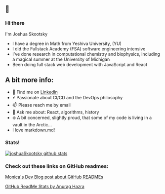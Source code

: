 ## 👋
### Hi there 

I'm Joshua Skootsky

* I have a degree in Math from Yeshiva University, (YU)
* I did the Fullstack Academy (FSA) software engineering intensive
* I've done research in computational chemistry and biophysics, including a magical summer at the University of Michigan
* Been doing full stack web development with JavaScript and React

## A bit more info: 

<!-- - 💼 Find me on <a href="https://www.linkedin.com/in/joshua-skootsky/">LinkedIn</a> -->
-  💼 Find me on [LinkedIn](https://www.linkedin.com/in/joshua-skootsky/ 'LinkedIn')
- ⚡ Passionate about CI/CD and the DevOps philosophy
- 📫 Please reach me by email
- 💬 Ask me about: React, algorithms, history
- ❄️ A bit concerned, slightly proud, that some of my code is living in a vault in the Arctic...
- I love markdown.md!

<!--
- 🔭 I’m currently working on ...
- 🌱 I’m currently learning ...
- 👯 I’m looking to collaborate on ...
- 🤔 I’m looking for help with ...
- 💬 Ask me about ...
- 📫 How to reach me: ...
- 😄 Pronouns: ...
- ⚡ Fun fact: ...
-->
### Stats!
[![joshuaSkootsky github stats](https://github-readme-stats.vercel.app/api?username=JoshuaSkootsky)](https://github.com/anuraghazra/github-readme-stats)


### Check out these links on GitHub readmes:

[Monica's Dev Blog post about GitHub READMEs](https://www.aboutmonica.com/blog/how-to-create-a-github-profile-readme 'Monica\'s Dev Blog Post on READMEs')

[GitHub ReadMe Stats by Anurag Hazra](https://github.com/anuraghazra/github-readme-stats 'GitHub ReadMe Stats')
